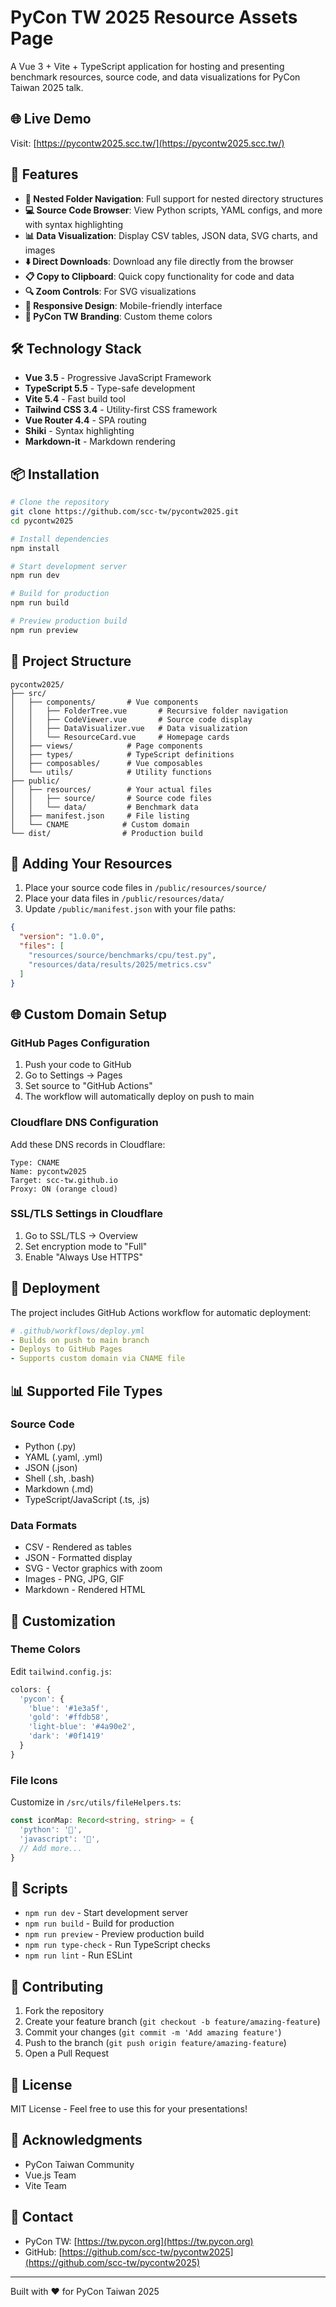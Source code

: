# PyCon TW 2025 Resource Assets Page

A Vue 3 + Vite + TypeScript application for hosting and presenting benchmark resources, source code, and data visualizations for PyCon Taiwan 2025 talk.

## 🌐 Live Demo

Visit: [https://pycontw2025.scc.tw/](https://pycontw2025.scc.tw/)

## 🚀 Features

- **📁 Nested Folder Navigation**: Full support for nested directory structures
- **💻 Source Code Browser**: View Python scripts, YAML configs, and more with syntax highlighting
- **📊 Data Visualization**: Display CSV tables, JSON data, SVG charts, and images
- **⬇️ Direct Downloads**: Download any file directly from the browser
- **📋 Copy to Clipboard**: Quick copy functionality for code and data
- **🔍 Zoom Controls**: For SVG visualizations
- **📱 Responsive Design**: Mobile-friendly interface
- **🎨 PyCon TW Branding**: Custom theme colors

## 🛠️ Technology Stack

- **Vue 3.5** - Progressive JavaScript Framework
- **TypeScript 5.5** - Type-safe development
- **Vite 5.4** - Fast build tool
- **Tailwind CSS 3.4** - Utility-first CSS framework
- **Vue Router 4.4** - SPA routing
- **Shiki** - Syntax highlighting
- **Markdown-it** - Markdown rendering

## 📦 Installation

```bash
# Clone the repository
git clone https://github.com/scc-tw/pycontw2025.git
cd pycontw2025

# Install dependencies
npm install

# Start development server
npm run dev

# Build for production
npm run build

# Preview production build
npm run preview
```

## 📁 Project Structure

```
pycontw2025/
├── src/
│   ├── components/       # Vue components
│   │   ├── FolderTree.vue       # Recursive folder navigation
│   │   ├── CodeViewer.vue       # Source code display
│   │   ├── DataVisualizer.vue   # Data visualization
│   │   └── ResourceCard.vue     # Homepage cards
│   ├── views/            # Page components
│   ├── types/            # TypeScript definitions
│   ├── composables/      # Vue composables
│   └── utils/            # Utility functions
├── public/
│   ├── resources/        # Your actual files
│   │   ├── source/       # Source code files
│   │   └── data/         # Benchmark data
│   ├── manifest.json     # File listing
│   └── CNAME            # Custom domain
└── dist/                # Production build
```

## 📝 Adding Your Resources

1. Place your source code files in `/public/resources/source/`
2. Place your data files in `/public/resources/data/`
3. Update `/public/manifest.json` with your file paths:

```json
{
  "version": "1.0.0",
  "files": [
    "resources/source/benchmarks/cpu/test.py",
    "resources/data/results/2025/metrics.csv"
  ]
}
```

## 🌐 Custom Domain Setup

### GitHub Pages Configuration

1. Push your code to GitHub
2. Go to Settings → Pages
3. Set source to "GitHub Actions"
4. The workflow will automatically deploy on push to main

### Cloudflare DNS Configuration

Add these DNS records in Cloudflare:

```
Type: CNAME
Name: pycontw2025
Target: scc-tw.github.io
Proxy: ON (orange cloud)
```

### SSL/TLS Settings in Cloudflare

1. Go to SSL/TLS → Overview
2. Set encryption mode to "Full"
3. Enable "Always Use HTTPS"

## 🚀 Deployment

The project includes GitHub Actions workflow for automatic deployment:

```yaml
# .github/workflows/deploy.yml
- Builds on push to main branch
- Deploys to GitHub Pages
- Supports custom domain via CNAME file
```

## 📊 Supported File Types

### Source Code
- Python (.py)
- YAML (.yaml, .yml)
- JSON (.json)
- Shell (.sh, .bash)
- Markdown (.md)
- TypeScript/JavaScript (.ts, .js)

### Data Formats
- CSV - Rendered as tables
- JSON - Formatted display
- SVG - Vector graphics with zoom
- Images - PNG, JPG, GIF
- Markdown - Rendered HTML

## 🎨 Customization

### Theme Colors

Edit `tailwind.config.js`:

```javascript
colors: {
  'pycon': {
    'blue': '#1e3a5f',
    'gold': '#ffdb58',
    'light-blue': '#4a90e2',
    'dark': '#0f1419'
  }
}
```

### File Icons

Customize in `/src/utils/fileHelpers.ts`:

```typescript
const iconMap: Record<string, string> = {
  'python': '🐍',
  'javascript': '📜',
  // Add more...
}
```

## 📝 Scripts

- `npm run dev` - Start development server
- `npm run build` - Build for production
- `npm run preview` - Preview production build
- `npm run type-check` - Run TypeScript checks
- `npm run lint` - Run ESLint

## 🤝 Contributing

1. Fork the repository
2. Create your feature branch (`git checkout -b feature/amazing-feature`)
3. Commit your changes (`git commit -m 'Add amazing feature'`)
4. Push to the branch (`git push origin feature/amazing-feature`)
5. Open a Pull Request

## 📄 License

MIT License - Feel free to use this for your presentations!

## 🙏 Acknowledgments

- PyCon Taiwan Community
- Vue.js Team
- Vite Team

## 📧 Contact

- PyCon TW: [https://tw.pycon.org](https://tw.pycon.org)
- GitHub: [https://github.com/scc-tw/pycontw2025](https://github.com/scc-tw/pycontw2025)

---

Built with ❤️ for PyCon Taiwan 2025